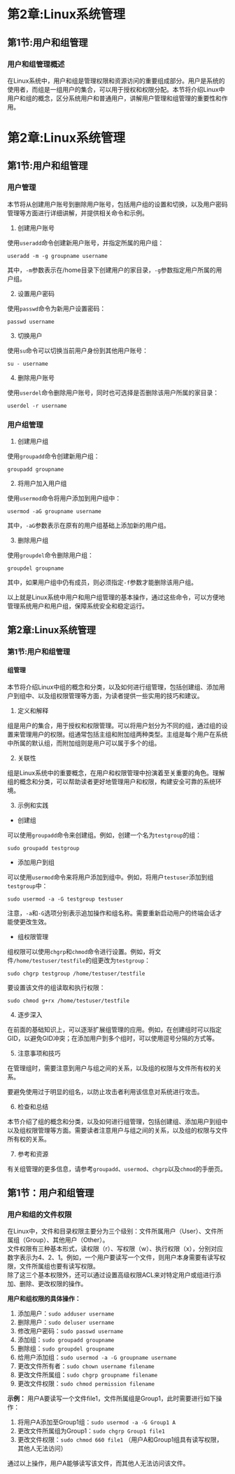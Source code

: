 # 第2章:Linux系统管理
## 第1节:用户和组管理
### 用户和组管理概述
在Linux系统中，用户和组是管理权限和资源访问的重要组成部分。用户是系统的使用者，而组是一组用户的集合，可以用于授权和权限分配。本节将介绍Linux中用户和组的概念，区分系统用户和普通用户，讲解用户管理和组管理的重要性和作用。
# 第2章:Linux系统管理
## 第1节:用户和组管理
### 用户管理
本节将从创建用户账号到删除用户账号，包括用户组的设置和切换，以及用户密码管理等方面进行详细讲解，并提供相关命令和示例。

1. 创建用户账号

使用`useradd`命令创建新用户账号，并指定所属的用户组：

```
useradd -m -g groupname username
```

其中，`-m`参数表示在/home目录下创建用户的家目录，`-g`参数指定用户所属的用户组。

2. 设置用户密码

使用`passwd`命令为新用户设置密码：

```
passwd username
```

3. 切换用户

使用`su`命令可以切换当前用户身份到其他用户账号：

```
su - username
```

4. 删除用户账号

使用`userdel`命令删除用户账号，同时也可选择是否删除该用户所属的家目录：

```
userdel -r username
```

### 用户组管理

1. 创建用户组

使用`groupadd`命令创建新用户组：

```
groupadd groupname
```

2. 将用户加入用户组

使用`usermod`命令将用户添加到用户组中：

```
usermod -aG groupname username
```

其中，`-aG`参数表示在原有的用户组基础上添加新的用户组。

3. 删除用户组

使用`groupdel`命令删除用户组：

```
groupdel groupname
```

其中，如果用户组中仍有成员，则必须指定`-f`参数才能删除该用户组。

以上就是Linux系统中用户和用户组管理的基本操作，通过这些命令，可以方便地管理系统用户和用户组，保障系统安全和稳定运行。
## 第2章:Linux系统管理

### 第1节:用户和组管理

#### 组管理

本节将介绍Linux中组的概念和分类，以及如何进行组管理，包括创建组、添加用户到组中、以及组权限管理等方面，为读者提供一些实用的技巧和建议。

1. 定义和解释

组是用户的集合，用于授权和权限管理。可以将用户划分为不同的组，通过组的设置来管理用户的权限。组通常包括主组和附加组两种类型。主组是每个用户在系统中所属的默认组，而附加组则是用户可以属于多个的组。

2. 关联性

组是Linux系统中的重要概念，在用户和权限管理中扮演着至关重要的角色。理解组的概念和分类，可以帮助读者更好地管理用户和权限，构建安全可靠的系统环境。

3. 示例和实践

* 创建组

可以使用`groupadd`命令来创建组。例如，创建一个名为`testgroup`的组：

```
sudo groupadd testgroup
```

* 添加用户到组

可以使用`usermod`命令来将用户添加到组中。例如，将用户`testuser`添加到组`testgroup`中：

```
sudo usermod -a -G testgroup testuser
```

注意，`-a`和`-G`选项分别表示追加操作和组名称。需要重新启动用户的终端会话才能使更改生效。

* 组权限管理

组权限可以使用`chgrp`和`chmod`命令进行设置。例如，将文件`/home/testuser/testfile`的组更改为`testgroup`：

```
sudo chgrp testgroup /home/testuser/testfile
```

要设置该文件的组读取和执行权限：

```
sudo chmod g+rx /home/testuser/testfile
```

4. 逐步深入

在前面的基础知识上，可以逐渐扩展组管理的应用。例如，在创建组时可以指定GID，以避免GID冲突；在添加用户到多个组时，可以使用逗号分隔的方式等。

5. 注意事项和技巧

在管理组时，需要注意到用户与组之间的关系，以及组的权限与文件所有权的关系。

要避免使用过于明显的组名，以防止攻击者利用该信息对系统进行攻击。

6. 检查和总结

本节介绍了组的概念和分类，以及如何进行组管理，包括创建组、添加用户到组中以及组权限管理等方面。需要读者注意用户与组之间的关系，以及组的权限与文件所有权的关系。

7. 参考和资源

有关组管理的更多信息，请参考`groupadd`、`usermod`、`chgrp`以及`chmod`的手册页。
## 第1节：用户和组管理
### 用户和组的文件权限
在Linux中，文件和目录权限主要分为三个级别：文件所属用户（User）、文件所属组（Group）、其他用户（Other）。  
文件权限有三种基本形式，读权限（r）、写权限（w）、执行权限（x），分别对应数字表示为4、2、1。例如，一个用户要读写一个文件，则用户本身需要有读写权限，文件所属组也要有读写权限。  
除了这三个基本权限外，还可以通过设置高级权限ACL来对特定用户或组进行添加、删除、更改权限的操作。

**用户和组权限的具体操作：**
1. 添加用户：`sudo adduser username`
2. 删除用户：`sudo deluser username`
3. 修改用户密码：`sudo passwd username`
4. 添加组：`sudo groupadd groupname`
5. 删除组：`sudo groupdel groupname`
6. 给用户添加组：`sudo usermod -a -G groupname username`
7. 更改文件所有者：`sudo chown username filename`
8. 更改文件所属组：`sudo chgrp groupname filename`
9. 更改文件权限：`sudo chmod permission filename`

**示例：**
用户A要读写一个文件file1，文件所属组是Group1，此时需要进行如下操作：
1. 将用户A添加至Group1组：`sudo usermod -a -G Group1 A`
2. 更改文件所属组为Group1：`sudo chgrp Group1 file1`
3. 更改文件权限：`sudo chmod 660 file1` （用户A和Group1组具有读写权限，其他人无法访问）

通过以上操作，用户A能够读写该文件，而其他人无法访问该文件。
